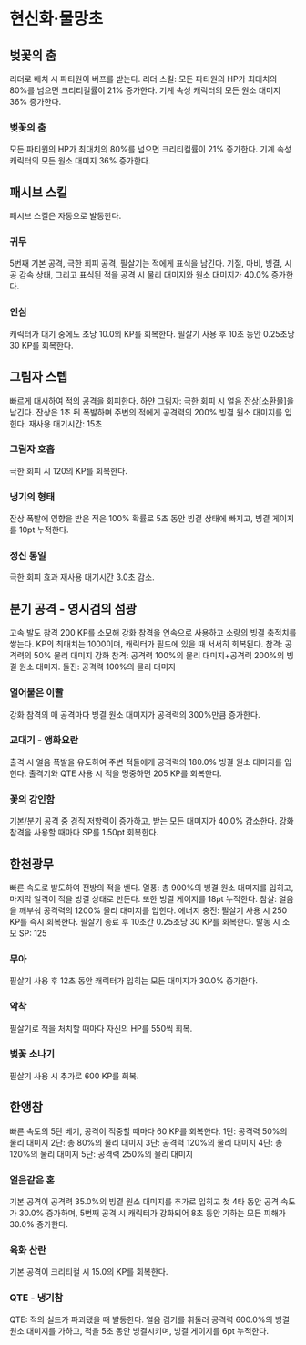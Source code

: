 # 현신화·물망초

## 벚꽃의 춤

리더로 배치 시 파티원이 버프를 받는다.
리더 스킬: 모든 파티원의 HP가 최대치의 80%를 넘으면 크리티컬률이 21% 증가한다. 기계 속성 캐릭터의 모든 원소 대미지 36% 증가한다.

### 벚꽃의 춤

모든 파티원의 HP가 최대치의 80%를 넘으면 크리티컬률이 21% 증가한다. 기계 속성 캐릭터의 모든 원소 대미지 36% 증가한다.

## 패시브 스킬

패시브 스킬은 자동으로 발동한다.

### 귀무

5번째 기본 공격, 극한 회피 공격, 필살기는 적에게 표식을 남긴다. 기절, 마비, 빙결, 시공 감속 상태, 그리고 표식된 적을 공격 시 물리 대미지와 원소 대미지가 40.0% 증가한다.

### 인심

캐릭터가 대기 중에도 초당 10.0의 KP를 회복한다. 필살기 사용 후 10초 동안 0.25초당 30 KP를 회복한다.

## 그림자 스텝

빠르게 대시하여 적의 공격을 회피한다.
하얀 그림자: 극한 회피 시 얼음 잔상[소환물]을 남긴다. 잔상은 1초 뒤 폭발하며 주변의 적에게 공격력의 200% 빙결 원소 대미지를 입힌다. 재사용 대기시간: 15초

### 그림자 호흡

극한 회피 시 120의 KP를 회복한다.

### 냉기의 형태

잔상 폭발에 영향을 받은 적은 100% 확률로 5초 동안 빙결 상태에 빠지고, 빙결 게이지를 10pt 누적한다.

### 정신 통일

극한 회피 효과 재사용 대기시간 3.0초 감소.

## 분기 공격 - 영시검의 섬광

고속 발도 참격
200 KP를 소모해 강화 참격을 연속으로 사용하고 소량의 빙결 축적치를 쌓는다.
KP의 최대치는 1000이며, 캐릭터가 필드에 있을 때 서서히 회복된다.
참격: 공격력의 50% 물리 대미지
강화 참격: 공격력 100%의 물리 대미지+공격력 200%의 빙결 원소 대미지.
돌진: 공격력 100%의 물리 대미지

### 얼어붙은 이빨

강화 참격의 매 공격마다 빙결 원소 대미지가 공격력의 300%만큼 증가한다.

### 교대기 - 앵화요란

출격 시 얼음 폭발을 유도하여 주변 적들에게 공격력의 180.0% 빙결 원소 대미지를 입힌다. 출격기와 QTE 사용 시 적을 명중하면 205 KP를 회복한다.

### 꽃의 강인함

기본/분기 공격 중 경직 저항력이 증가하고, 받는 모든 대미지가 40.0% 감소한다. 강화 참격을 사용할 때마다 SP를 1.50pt 회복한다.

## 한천광무

빠른 속도로 발도하여 전방의 적을 벤다.
열풍: 총 900%의 빙결 원소 대미지를 입히고, 마지막 일격이 적을 빙결 상태로 만든다. 또한 빙결 게이지를 18pt 누적한다.
참살: 얼음을 깨부숴 공격력의 1200% 물리 대미지를 입힌다.
에너지 충전: 필살기 사용 시 250 KP를 즉시 회복한다. 필살기 종료 후 10초간 0.25초당 30 KP를 회복한다.
발동 시 소모 SP: 125

### 무아

필살기 사용 후 12초 동안 캐릭터가 입히는 모든 대미지가 30.0% 증가한다.

### 악착

필살기로 적을 처치할 때마다 자신의 HP를 550씩 회복.

### 벚꽃 소나기

필살기 사용 시 추가로 600 KP를 회복.

## 한앵참

빠른 속도의 5단 베기, 공격이 적중할 때마다 60 KP를 회복한다.
1단: 공격력 50%의 물리 대미지
2단: 총 80%의 물리 대미지
3단: 공격력 120%의 물리 대미지
4단: 총 120%의 물리 대미지
5단: 공격력 250%의 물리 대미지

### 얼음같은 혼

기본 공격이 공격력 35.0%의 빙결 원소 대미지를 추가로 입히고 첫 4타 동안 공격 속도가 30.0% 증가하며, 5번째 공격 시 캐릭터가 강화되어 8초 동안 가하는 모든 피해가 30.0% 증가한다.

### 육화 산란

기본 공격이 크리티컬 시 15.0의 KP를 회복한다.

### QTE - 냉기참

QTE: 적의 실드가 파괴됐을 때 발동한다. 얼음 검기를 휘둘러 공격력 600.0%의 빙결 원소 대미지를 가하고, 적을 5초 동안 빙결시키며, 빙결 게이지를 6pt 누적한다.
